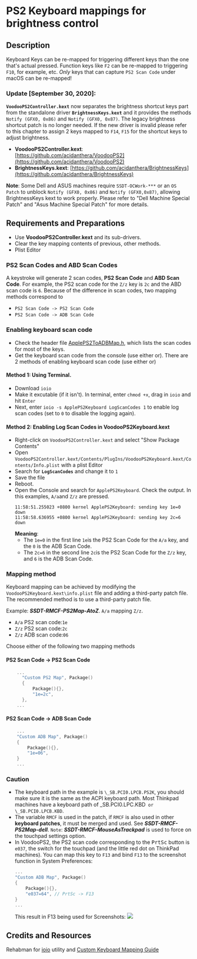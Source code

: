 # PS2 Keyboard mappings for brightness control

## Description

Keyboard Keys can be re-mapped for triggering different keys than the one that's actual pressed. Function keys like `F2` can be re-mapped to triggering `F10`, for example, etc. *Only* keys that can capture `PS2 Scan Code` under macOS can be re-mapped!

### **Update** [September 30, 2020]:

**`VoodooPS2Controller.kext`** now separates the brightness shortcut keys part from the standalone driver **`BrightnessKeys.kext`** and it provides the methods `Notify (GFX0, 0x86)` and `Notify (GFX0, 0x87)`. The legacy brightness shortcut patch is no longer needed. If the new driver is invalid please refer to this chapter to assign 2 keys mapped to `F14`, `F15` for the shortcut keys to adjust brightness.

  - **VoodooPS2Controller.kext**: [https://github.com/acidanthera/VoodooPS2](https://github.com/acidanthera/VoodooPS2)
  - **BrightnessKeys.kext**: [https://github.com/acidanthera/BrightnessKeys](https://github.com/acidanthera/BrightnessKeys)
  
**Note**: Some Dell and ASUS machines require `SSDT-OCWork-***` or an `OS Patch` to unblock `Notify (GFX0, 0x86)` and `Notify (GFX0,0x87)`, allowing BrightnessKeys kext to work properly. Please refer to "Dell Machine Special Patch" and "Asus Machine Special Patch" for more details.

## Requirements and Preparations

- Use **VoodooPS2Controller.kext** and its sub-drivers.
- Clear the key mapping contents of previous, other methods.
- Plist Editor

### PS2 Scan Codes and ABD Scan Codes

A keystroke will generate 2 scan codes, **PS2 Scan Code** and **ABD Scan Code**. For example, the PS2 scan code for the `Z/z` key is `2c` and the ABD scan code is `6`. Because of the difference in scan codes, two mapping methods correspond to

- `PS2 Scan Code -> PS2 Scan Code`
- `PS2 Scan Code -> ADB Scan Code`

### Enabling keyboard scan code

- Check the header file [ApplePS2ToADBMap.h](https://github.com/RehabMan/OS-X-Voodoo-PS2-Controller/blob/master/VoodooPS2Keyboard/ApplePS2ToADBMap.h), which lists the scan codes for most of the keys.
- Get the keyboard scan code from the console (use either or). There are 2 methods of enabling keyboard scan code (use either or)

#### Method 1: Using Terminal. 
- Download `ioio` 
- Make it excutable (if it isn't). In terminal, enter `chmod +x`, drag in `ioio` and hit `Enter`
- Next, enter `ioio -s ApplePS2Keyboard LogScanCodes 1` to enable log scan codes (set to `0` to disable the logging again).
    
#### Method 2: Enabling Log Scan Codes in VoodooPS2Keyboard.kext
- Right-click on `VoodooPS2Controller.kext` and select "Show Package Contents"
- Open `VoodooPS2Controller.kext/Contents/PlugIns/VoodooPS2Keyboard.kext/Contents/Info.plist` with a plist Editor
- Search for **`LogScanCodes`** and change it to `1`
- Save the file
- Reboot.
- Open the Console and search for `ApplePS2Keyboard`. Check the output. In this examples, `A/a`and `Z/z` are pressed. 
	```text
	11:58:51.255023 +0800 kernel ApplePS2Keyboard: sending key 1e=0 down
	11:58:58.636955 +0800 kernel ApplePS2Keyboard: sending key 2c=6 down
 	```
	 **Meaning**:
	- The `1e=0` in the first line `1e`is the PS2 Scan Code for the `A/a` key, and the `0` is the ADB Scan Code.
	- The `2c=6` in the second line `2c`is the PS2 Scan Code for the `Z/z` key, and `6` is the ADB Scan Code.

### Mapping method

Keyboard mapping can be achieved by modifying the `VoodooPS2Keyboard.kext\info.plist` file and adding a third-party patch file. The recommended method is to use a third-party patch file.

Example: ***SSDT-RMCF-PS2Map-AtoZ***. `A/a` mapping `Z/z`.

- `A/a` PS2 scan code:`1e`
- `Z/z` PS2 scan code:`2c`
- `Z/z` ADB scan code:`06`

Choose either of the following two mapping methods

#### PS2 Scan Code -> PS2 Scan Code
```swift
    ...
      "Custom PS2 Map", Package()
      {
          Package(){},
          "1e=2c",
      },
    ...
```
#### PS2 Scan Code -> ADB Scan Code
```swift
    ...
    "Custom ADB Map", Package()
    {
        Package(){},
        "1e=06",
    }
    ...
```

### Caution
- The keyboard path in the example is `\_SB.PCI0.LPCB.PS2K`, you should make sure it is the same as the ACPI keyboard path. Most Thinkpad machines have a keyboard path of \_SB.PCI0.LPC.KBD` or \_SB.PCI0.LPCB.KBD`.
- The variable `RMCF` is used in the patch, if `RMCF` is also used in other **keyboard patches**, it must be merged and used. See ***SSDT-RMCF-PS2Map-dell***. `Note`: ***SSDT-RMCF-MouseAsTrackpad*** is used to force on the touchpad settings option.
- In VoodooPS2, the PS2 scan code corresponding to the <kbd>PrtSc</kbd> button is `e037`, the switch for the touchpad (and the little red dot on ThinkPad machines). You can map this key to `F13` and bind `F13` to the screenshot function in System Preferences:
	```swift
    ...
    "Custom ADB Map", Package()
    {
        Package(){},
        "e037=64", // PrtSc -> F13
    }
    ...
	```
	This result in F13 being used for Screenshots:
	![](https://i.loli.net/2020/04/01/gQqVC2YKFweSARZ.png)

## Credits and Resources
Rehabman for [ioio](https://github.com/RehabMan/OS-X-ioio) utility and [Custom Keyboard Mapping Guide](https://github.com/RehabMan/OS-X-Voodoo-PS2-Controller/wiki/How-to-Use-Custom-Keyboard-Mapping)
